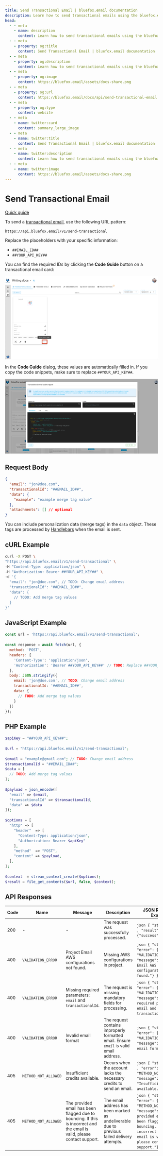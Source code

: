 ```yaml
---
title: Send Transactional Email | bluefox.email documentation
description: Learn how to send transactional emails using the bluefox.email API. Follow the integration guide, use the provided code snippets, and personalize emails with merge tags.
head:
  - - meta
    - name: description
      content: Learn how to send transactional emails using the bluefox.email API. Follow the integration guide, use the provided code snippets, and personalize emails with merge tags.
  - - meta
    - property: og:title
      content: Send Transactional Email | bluefox.email documentation
  - - meta
    - property: og:description
      content: Learn how to send transactional emails using the bluefox.email API. Follow the integration guide, use the provided code snippets, and personalize emails with merge tags.
  - - meta
    - property: og:image
      content: https://bluefox.email/assets/docs-share.png
  - - meta
    - property: og:url
      content: https://bluefox.email/docs/api/send-transactional-email
  - - meta
    - property: og:type
      content: website
  - - meta
    - name: twitter:card
      content: summary_large_image
  - - meta
    - name: twitter:title
      content: Send Transactional Email | bluefox.email documentation
  - - meta
    - name: twitter:description
      content: Learn how to send transactional emails using the bluefox.email API. Follow the integration guide, use the provided code snippets, and personalize emails with merge tags.
  - - meta
    - name: twitter:image
      content: https://bluefox.email/assets/docs-share.png
---
```


# Send Transactional Email
[Quick guide](/docs/projects/transactional-emails.html#transactional-email-integration)

To send a [transactional email](/docs/projects/transactional-emails), use the following URL pattern:

```
https://api.bluefox.email/v1/send-transactional
```

Replace the placeholders with your specific information:
- `##EMAIL_ID##`
- `##YOUR_API_KEY##`

You can find the required IDs by clicking the **Code Guide** button on a transactional email card:

![Screenshot of the highlighted code guide button on a transactional email card.](./transactional-code-guide-button.webp)

In the **Code Guide** dialog, these values are automatically filled in. If you copy the code snippets, make sure to replace `##YOUR_API_KEY##`.

![Screenshot of a code guide dialog for a transactional email](./transactional-code-guide-dialog.webp)

## Request Body
```json
{
  "email": "jon@doe.com",
  "transactionalId": "##EMAIL_ID##",
  "data": {
    "example": "example merge tag value"
  },
  "attachments": [] // optional
}
```

You can include personalization data (merge tags) in the `data` object. These tags are processed by [Handlebars](https://handlebarsjs.com/) when the email is sent.

## cURL Example
```bash
curl -X POST \
"https://api.bluefox.email/v1/send-transactional" \
-H "Content-Type: application/json" \
-H "Authorization: Bearer ##YOUR_API_KEY##" \
-d '{
  "email": "jon@doe.com", // TODO: Change email address
  "transactionalId": "##EMAIL_ID##",
  "data": {
    // TODO: Add merge tag values
  }
}'
```

## JavaScript Example
```javascript
const url = 'https://api.bluefox.email/v1/send-transactional';

const response = await fetch(url, {
  method: 'POST',
  headers: {
    'Content-Type': 'application/json',
    'Authorization': 'Bearer ##YOUR_API_KEY##' // TODO: Replace ##YOUR_API_KEY##
  },
  body: JSON.stringify({
    email: 'jon@doe.com', // TODO: Change email address
    transactionalId: '##EMAIL_ID##',
    data: {
      // TODO: Add merge tag values
    }
  })
});
```

## PHP Example
```php
$apiKey = "##YOUR_API_KEY##";

$url = "https://api.bluefox.email/v1/send-transactional";

$email = "example@gmail.com"; // TODO: Change email address
$transactionalId = "##EMAIL_ID##";
$data = [
  // TODO: Add merge tag values
];

$payload = json_encode([
  "email" => $email,
  "transactionalId" => $transactionalId,
  "data" => $data
]);

$options = [
  "http" => [
    "header"  => [
      "Content-Type: application/json",
      "Authorization: Bearer $apiKey"
    ],
    "method"  => "POST",
    "content" => $payload,
  ],
];

$context  = stream_context_create($options);
$result = file_get_contents($url, false, $context);
```


## API Responses  

| Code | Name                 | Message                                      | Description                                            | JSON Response Example |
|------|----------------------|----------------------------------------------|--------------------------------------------------------|-----------------------|
| 200  | -                    | -                                            | The request was successfully processed.                | ```json { "status": 200 , "result": {"success": true} } ``` |
| 400  | `VALIDATION_ERROR`   | Project Email AWS configurations not found.  | Missing AWS configurations in project.                 | ```json { "status": 400, "error": {"name": "VALIDATION_ERROR", "message": "Project Email AWS configurations not found."} } ``` |
| 400  | `VALIDATION_ERROR`   | Missing required parameters: `email` and `transactionalId`. | The request is missing mandatory fields for processing. | ```json { "status": 400, "error": {"name": "VALIDATION_ERROR", "message": "Missing required parameters: email and transactionalId."}} ``` |
| 400  | `VALIDATION_ERROR`   | Invalid email format  | The request contains improperly formatted email. Ensure `email` is valid email address. | ```json { "status": 400, "error": {"name": "VALIDATION_ERROR", "message": "Invalid email format"}  } ``` |
| 405  | `METHOD_NOT_ALLOWED` | Insufficient credits available.              | Occurs when the account lacks the necessary credits to send an email. | ```json { "status": 405 , "error": {"name": "METHOD_NOT_ALLOWED", "message": "Insufficient credits available."} } ``` |
| 405  | `METHOD_NOT_ALLOWED` | The provided email has been flagged due to bouncing. If this is incorrect and the email is valid, please contact support. | The email address has been marked as undeliverable due to previous failed delivery attempts. | ```json { "status": 405,  "error": {"name": "METHOD_NOT_ALLOWED", "message": "The provided email has been flagged due to bouncing. If this is incorrect and the email is valid, please contact support."} } ``` |
